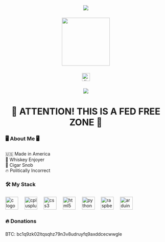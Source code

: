 <div align="center">
  <img src="https://visitor-badge.laobi.icu/badge?page_id=0dayRadical.0dayRadical&"  />
</div>

###

<div align="center">
  <img height="150" src="https://external-content.duckduckgo.com/iu/?u=https%3A%2F%2Fcutewallpaper.org%2F21%2Fpepe-hd%2FBest-Dancing-Pepe-Hd-Remake-GIFs-Gfycat.gif&f=1&nofb=1&ipt=414a3d26dd8c2269242a0cde5baec5542ca37e4e5c05fa0c7ae122c5efad0a1a&ipo=images"  />
</div>

###

<div align="center">
  <a href="https://www.youtube.com/watch?v=hoBb9oIFu8E" target="_blank">
    <img src="https://img.shields.io/static/v1?message=Discord&logo=discord&label=&color=7289DA&logoColor=white&labelColor=&style=for-the-badge" height="25" alt="discord logo"  />
  </a>
</div>

###

<div align="center">
  <img src="https://profile-counter.glitch.me/0dayRadical/count.svg?"  />
</div>

###

<h1 align="center">👮 ATTENTION! THIS IS A FED FREE ZONE 👮</h1>

###

<h3 align="left">🖥️  About Me 🖥️</h3>

###

<p align="left">🇺🇸 Made in America<br>🥃 Whiskey Enjoyer<br>🚬 Cigar Snob<br>🔥 Politically Incorrect</p>

###

<h3 align="left">🛠 My Stack</h3>

###

<div align="left">
  <img src="https://cdn.jsdelivr.net/gh/devicons/devicon/icons/c/c-original.svg" height="40" alt="c logo"  />
  <img width="12" />
  <img src="https://cdn.jsdelivr.net/gh/devicons/devicon/icons/cplusplus/cplusplus-original.svg" height="40" alt="cplusplus logo"  />
  <img width="12" />
  <img src="https://cdn.jsdelivr.net/gh/devicons/devicon/icons/css3/css3-original.svg" height="40" alt="css3 logo"  />
  <img width="12" />
  <img src="https://cdn.jsdelivr.net/gh/devicons/devicon/icons/html5/html5-original.svg" height="40" alt="html5 logo"  />
  <img width="12" />
  <img src="https://cdn.jsdelivr.net/gh/devicons/devicon/icons/python/python-original.svg" height="40" alt="python logo"  />
  <img width="12" />
  <img src="https://cdn.jsdelivr.net/gh/devicons/devicon/icons/raspberrypi/raspberrypi-original.svg" height="40" alt="raspberrypi logo"  />
  <img width="12" />
  <img src="https://cdn.jsdelivr.net/gh/devicons/devicon/icons/arduino/arduino-original.svg" height="40" alt="arduino logo"  />
</div>

###

<h3 align="left">🔥   Donations</h3>

###

<p align="left">BTC: bc1q9zk02ltqsqhz79n3v8udruyfq9axddcecwwgle</p>

###
